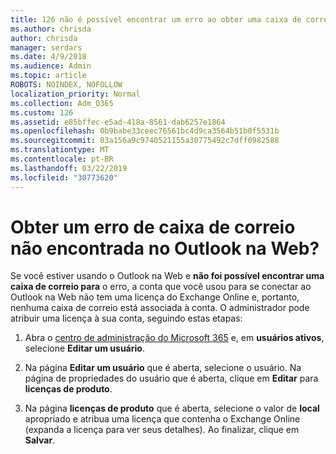 ```yaml
---
title: 126 não é possível encontrar um erro ao obter uma caixa de correio no OWA?
ms.author: chrisda
author: chrisda
manager: serdars
ms.date: 4/9/2018
ms.audience: Admin
ms.topic: article
ROBOTS: NOINDEX, NOFOLLOW
localization_priority: Normal
ms.collection: Adm_O365
ms.custom: 126
ms.assetid: e85bffec-e5ad-418a-8561-dab6257e1864
ms.openlocfilehash: 0b9babe33ceec76561bc4d9ca3564b51b0f5531b
ms.sourcegitcommit: 03a156a9c9740521155a30775492c7dff0982588
ms.translationtype: MT
ms.contentlocale: pt-BR
ms.lasthandoff: 03/22/2019
ms.locfileid: "30773620"
---
```

# <a name="getting-a-mailbox-not-found-error-in-outlook-on-the-web"></a>Obter um erro de caixa de correio não encontrada no Outlook na Web?

Se você estiver usando o Outlook na Web e **não foi possível encontrar uma caixa de correio para** o erro, a conta que você usou para se conectar ao Outlook na Web não tem uma licença do Exchange Online e, portanto, nenhuma caixa de correio está associada à conta. O administrador pode atribuir uma licença à sua conta, seguindo estas etapas: 
  
1. Abra o [centro de administração do Microsoft 365](https://portal.office.com/adminportal/home#/homepage) e, em **usuários ativos**, selecione **Editar um usuário**.
    
2. Na página **Editar um usuário** que é aberta, selecione o usuário. Na página de propriedades do usuário que é aberta, clique em **Editar** para **licenças de produto**.
    
3. Na página **licenças de produto** que é aberta, selecione o valor de **local** apropriado e atribua uma licença que contenha o Exchange Online (expanda a licença para ver seus detalhes). Ao finalizar, clique em **Salvar**.
    

